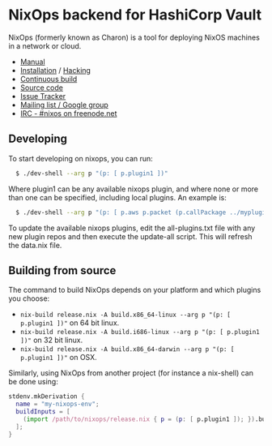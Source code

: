 # NixOps backend for HashiCorp Vault

NixOps (formerly known as Charon) is a tool for deploying NixOS
machines in a network or cloud.

* [Manual](https://nixos.org/nixops/manual/)
* [Installation](https://nixos.org/nixops/manual/#chap-installation) / [Hacking](https://nixos.org/nixops/manual/#chap-hacking)
* [Continuous build](http://hydra.nixos.org/jobset/nixops/master#tabs-jobs)
* [Source code](https://github.com/NixOS/nixops)
* [Issue Tracker](https://github.com/NixOS/nixops/issues)
* [Mailing list / Google group](https://groups.google.com/forum/#!forum/nixops-users)
* [IRC - #nixos on freenode.net](irc://irc.freenode.net/#nixos)

## Developing

To start developing on nixops, you can run:

```bash
  $ ./dev-shell --arg p "(p: [ p.plugin1 ])"
```

Where plugin1 can be any available nixops plugin, and where
none or more than one can be specified, including local plugins.  An example is:


```bash
  $ ./dev-shell --arg p "(p: [ p.aws p.packet (p.callPackage ../myplugin/release.nix {})])"
```

To update the available nixops plugins, edit the
all-plugins.txt file with any new plugin repos and
then execute the update-all script.  This will refresh
the data.nix file.

## Building from source

The command to build NixOps depends on your platform and which plugins you choose:

- `nix-build release.nix -A build.x86_64-linux --arg p "(p: [ p.plugin1 ])"` on 64 bit linux.
- `nix-build release.nix -A build.i686-linux --arg p "(p: [ p.plugin1 ])"` on 32 bit linux.
- `nix-build release.nix -A build.x86_64-darwin --arg p "(p: [ p.plugin1 ])"` on OSX.

Similarly, using NixOps from another project (for instance a nix-shell) can be done using:

```nix
stdenv.mkDerivation {
  name = "my-nixops-env";
  buildInputs = [
    (import /path/to/nixops/release.nix { p = (p: [ p.plugin1 ]); }).build.x86_64-linux
  ];
}
```
